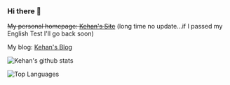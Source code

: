 ### Hi there 👋

<!--
**kehanXue/kehanXue** is a ✨ _special_ ✨ repository because its `README.md` (this file) appears on your GitHub profile.

Here are some ideas to get you started:

- 🔭 I’m currently working on ...
- 🌱 I’m currently learning ...
- 👯 I’m looking to collaborate on ...
- 🤔 I’m looking for help with ...
- 💬 Ask me about ...
- 📫 How to reach me: ...
- 😄 Pronouns: ...
- ⚡ Fun fact: ...
-->

~~My personal homepage: [Kehan's Site](https://kehan.site)~~ (long time no update...if I passed my English Test I'll go back soon)

My blog: [Kehan's Blog](https://blog.kehan.site)

![Kehan's github stats](https://github-readme-stats.vercel.app/api?username=kehanXue&show_icons=true&count_private=true&hide=stars,contribs)

![Top Languages](https://github-readme-stats.vercel.app/api/top-langs/?username=kehanXue&hide=html&layout=compact)
